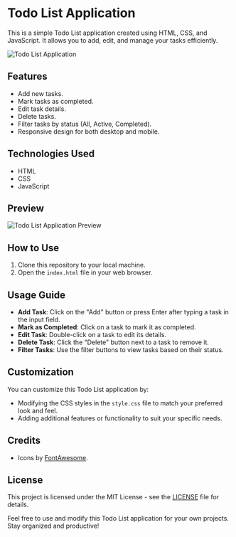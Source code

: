 # Todo List Application

This is a simple Todo List application created using HTML, CSS, and JavaScript. It allows you to add, edit, and manage your tasks efficiently.

![Todo List Application](https://i.ibb.co/7GKwXJT/Screenshot-81.png)

## Features
- Add new tasks.
- Mark tasks as completed.
- Edit task details.
- Delete tasks.
- Filter tasks by status (All, Active, Completed).
- Responsive design for both desktop and mobile.

## Technologies Used
- HTML
- CSS
- JavaScript

## Preview
![Todo List Application Preview](https://i.ibb.co/7GKwXJT/Screenshot-81.png)

## How to Use
1. Clone this repository to your local machine.
2. Open the `index.html` file in your web browser.

## Usage Guide
- **Add Task**: Click on the "Add" button or press Enter after typing a task in the input field.
- **Mark as Completed**: Click on a task to mark it as completed.
- **Edit Task**: Double-click on a task to edit its details.
- **Delete Task**: Click the "Delete" button next to a task to remove it.
- **Filter Tasks**: Use the filter buttons to view tasks based on their status.

## Customization
You can customize this Todo List application by:
- Modifying the CSS styles in the `style.css` file to match your preferred look and feel.
- Adding additional features or functionality to suit your specific needs.

## Credits
- Icons by [FontAwesome](https://fontawesome.com/).

## License
This project is licensed under the MIT License - see the [LICENSE](LICENSE) file for details.

Feel free to use and modify this Todo List application for your own projects. Stay organized and productive!
